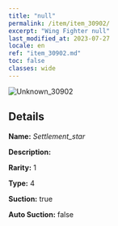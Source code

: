 ```yaml
---
title: "null"
permalink: /item/item_30902/
excerpt: "Wing Fighter null"
last_modified_at: 2023-07-27
locale: en
ref: "item_30902.md"
toc: false
classes: wide
---
```



 ![Unknown_30902](/images/item/Settlement_star_p.png)



## Details

 **Name:** *Settlement_star* 

 **Description:** 

 **Rarity:** 1 

 **Type:** 4 

 **Suction:** true 

 **Auto Suction:** false 


